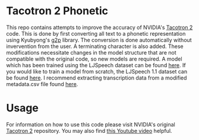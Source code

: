 # Tacotron 2 Phonetic

This repo contains attempts to improve the accuracy of NVIDIA's [Tacotron 2](https://github.com/NVIDIA/tacotron2) code. This is done by first converting all text to a phonetic representation using Kyubyong's [g2p](https://github.com/Kyubyong/g2p) library. The conversion is done automatically without invervention from the user. A terminating character is also added. These modifications necessitate changes in the model structure that are not compatible with the original code, so new models are required. A model which has been trained using the LJSpeech dataset can be found [here](https://drive.google.com/file/d/1aT1ieuQ8iQnZSrk-vN8nToxg75XgOsUS/view?usp=sharing). If you would like to train a model from scratch, the LJSpeech 1.1 dataset can be found [here](https://keithito.com/LJ-Speech-Dataset/). I recommend extracting transcription data from a modified metadata.csv file found [here](https://github.com/kwmkwm/LJSpeech1.1-expanded).

# Usage

For information on how to use this code please visit NVIDIA's original [Tacotron 2](https://github.com/NVIDIA/tacotron2) repository. You may also find [this Youtube video](https://www.youtube.com/watch?v=Y7gJAEIweSE) helpful.
